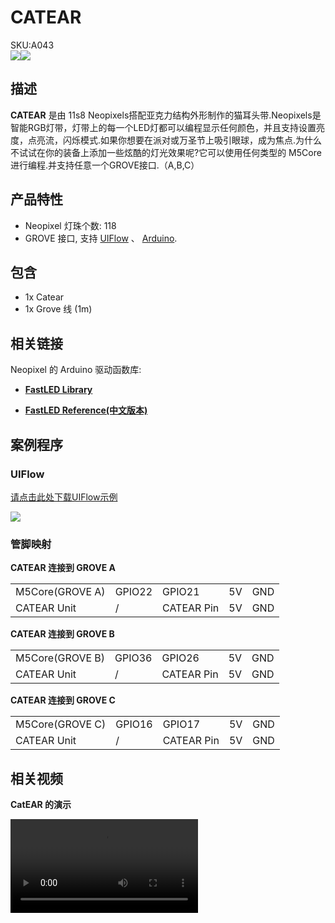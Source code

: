 # CATEAR

<div class="badge badge-pill badge-primary product_sku_tag">SKU:A043</div>

<div class="product_pic"><img src="assets/img/product_pics/unit/unit_catear_01.png"><img src="assets/img/product_pics/unit/unit_catear_02.png"></div>

## 描述

**CATEAR** 是由 11s8 Neopixels搭配亚克力结构外形制作的猫耳头带.Neopixels是智能RGB灯带，灯带上的每一个LED灯都可以编程显示任何颜色，并且支持设置亮度，点亮流，闪烁模式.如果你想要在派对或万圣节上吸引眼球，成为焦点.为什么不试试在你的装备上添加一些炫酷的灯光效果呢?它可以使用任何类型的 M5Core 进行编程.并支持任意一个GROVE接口.（A,B,C）

## 产品特性

-  Neopixel 灯珠个数: 118
- GROVE 接口, 支持 [UIFlow](http://flow.m5stack.com) 、 [Arduino](http://www.arduino.cc).

## 包含

- 1x Catear
- 1x Grove 线 (1m)

## 相关链接

Neopixel 的 Arduino 驱动函数库:

- **[FastLED Library](https://github.com/FastLED/FastLED/wiki/Overview)**

- **[FastLED Reference(中文版本)](http://www.taichi-maker.com/homepage/reference-index/arduino-library-index/fastled-library/)**

## 案例程序

<!-- ### 1. Arduino IDE -->

### UIFlow

[请点击此处下载UIFlow示例](https://github.com/m5stack/M5-ProductExampleCodes/tree/master/Unit/CATEAR/UIFlow)

<img src="assets/img/product_pics/unit/unit_example/CATEAR/example_unit_catear_01.png">

### 管脚映射

**CATEAR 连接到 GROVE A**

<table>
 <tr><td>M5Core(GROVE A)</td><td>GPIO22</td><td>GPIO21</td><td>5V</td><td>GND</td></tr>
 <tr><td>CATEAR Unit</td><td>/</td><td>CATEAR Pin</td><td>5V</td><td>GND</td></tr>
</table>

**CATEAR 连接到 GROVE B**

<table>
<tr><td>M5Core(GROVE B)</td><td>GPIO36</td><td>GPIO26</td><td>5V</td><td>GND</td></tr>
 <tr><td>CATEAR Unit</td><td>/</td><td>CATEAR Pin</td><td>5V</td><td>GND</td></tr>
</table>

**CATEAR 连接到 GROVE C**

<table>
<tr><td>M5Core(GROVE C)</td><td>GPIO16</td><td>GPIO17</td><td>5V</td><td>GND</td></tr>
 <tr><td>CATEAR Unit</td><td>/</td><td>CATEAR Pin</td><td>5V</td><td>GND</td></tr>
</table>

## 相关视频

**CatEAR 的演示**

<video class="video_size" controls>
    <source src="https://m5stack.oss-cn-shenzhen.aliyuncs.com/video/Blog/Twitch201812/M5Stick%20CatEar.mp4" type="video/mp4">
</video>

<script>

   var purchase_link = 'https://m5stack.com/collections/m5-unit/products/m5stack-official-cute-cat-ears-acrylic';


   anchor_search(purchase_link);
   scrollFunc();

</script>